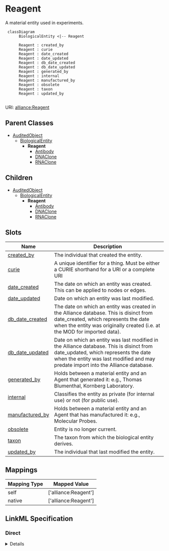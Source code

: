 # Reagent

A material entity used in experiments.


```mermaid
 classDiagram
      BiologicalEntity <|-- Reagent
      
      Reagent : created_by
      Reagent : curie
      Reagent : date_created
      Reagent : date_updated
      Reagent : db_date_created
      Reagent : db_date_updated
      Reagent : generated_by
      Reagent : internal
      Reagent : manufactured_by
      Reagent : obsolete
      Reagent : taxon
      Reagent : updated_by
      

```



URI: [alliance:Reagent](http://alliancegenome.org/Reagent)


## Parent Classes

* [AuditedObject](AuditedObject.md)
    * [BiologicalEntity](BiologicalEntity.md)
        * **Reagent**
            * [Antibody](Antibody.md)
            * [DNAClone](DNAClone.md)
            * [RNAClone](RNAClone.md)





## Children

* [AuditedObject](AuditedObject.md)
    * [BiologicalEntity](BiologicalEntity.md)
        * **Reagent**
            * [Antibody](Antibody.md)
            * [DNAClone](DNAClone.md)
            * [RNAClone](RNAClone.md)



## Slots

| Name | Description  |
| ---  | ---  |
| [created_by](created_by.md) | The individual that created the entity. |
| [curie](curie.md) | A unique identifier for a thing. Must be either a CURIE shorthand for a URI or a complete URI |
| [date_created](date_created.md) | The date on which an entity was created. This can be applied to nodes or edges. |
| [date_updated](date_updated.md) | Date on which an entity was last modified. |
| [db_date_created](db_date_created.md) | The date on which an entity was created in the Alliance database.  This is disinct from date_created, which represents the date when the entity was originally created (i.e. at the MOD for imported data). |
| [db_date_updated](db_date_updated.md) | Date on which an entity was last modified in the Alliance database.  This is disinct from date_updated, which represents the date when the entity was last modified and may predate import into the Alliance database. |
| [generated_by](generated_by.md) | Holds between a material entity and an Agent that generated it: e.g., Thomas Blumenthal, Kornberg Laboratory. |
| [internal](internal.md) | Classifies the entity as private (for internal use) or not (for public use). |
| [manufactured_by](manufactured_by.md) | Holds between a material entity and an Agent that has manufactured it: e.g., Molecular Probes. |
| [obsolete](obsolete.md) | Entity is no longer current. |
| [taxon](taxon.md) | The taxon from which the biological entity derives. |
| [updated_by](updated_by.md) | The individual that last modified the entity. |


## Mappings

| Mapping Type | Mapped Value |
| ---  | ---  |
| self | ['alliance:Reagent'] |
| native | ['alliance:Reagent'] |




## LinkML Specification

<!-- TODO: investigate https://stackoverflow.com/questions/37606292/how-to-create-tabbed-code-blocks-in-mkdocs-or-sphinx -->

### Direct

<details>
```yaml
name: Reagent
description: A material entity used in experiments.
from_schema: https://github.com/alliance-genome/agr_curation_schema/src/schema/reagent.yaml
is_a: BiologicalEntity
slots:
- generated_by
- manufactured_by

```
</details>

### Induced

<details>
```yaml
name: Reagent
description: A material entity used in experiments.
from_schema: https://github.com/alliance-genome/agr_curation_schema/src/schema/reagent.yaml
is_a: BiologicalEntity
attributes:
  generated_by:
    name: generated_by
    description: 'Holds between a material entity and an Agent that generated it:
      e.g., Thomas Blumenthal, Kornberg Laboratory.'
    from_schema: https://github.com/alliance-genome/agr_curation_schema/core.yaml
    multivalued: true
    alias: generated_by
    owner: Reagent
    domain_of:
    - Reagent
    range: Agent
    required: false
  manufactured_by:
    name: manufactured_by
    description: 'Holds between a material entity and an Agent that has manufactured
      it: e.g., Molecular Probes.'
    from_schema: https://github.com/alliance-genome/agr_curation_schema/core.yaml
    multivalued: true
    alias: manufactured_by
    owner: Reagent
    domain_of:
    - Reagent
    range: Agent
    required: false
  curie:
    name: curie
    description: A unique identifier for a thing. Must be either a CURIE shorthand
      for a URI or a complete URI
    from_schema: https://github.com/alliance-genome/agr_curation_schema/core.yaml
    multivalued: false
    identifier: true
    alias: curie
    owner: Reagent
    domain_of:
    - OntologyTerm
    - PhenotypeAnnotation
    - DiseaseAnnotation
    - BiologicalEntity
    - BiologicalEntityDTO
    - Chromosome
    - Assembly
    - Identifier
    - Figure
    - Image
    - Laboratory
    - InformationContentEntity
    - Reference
    - Resource
    - ModCorpusAssociation
    - GeneInteraction
    - ExpressionExperiment
    - GeneNomenclatureSet
    range: uriorcurie
    required: true
  taxon:
    name: taxon
    description: The taxon from which the biological entity derives.
    from_schema: https://github.com/alliance-genome/agr_curation_schema/core.yaml
    multivalued: false
    alias: taxon
    owner: Reagent
    domain_of:
    - BiologicalEntity
    range: NCBITaxonTerm
    required: true
  created_by:
    name: created_by
    description: The individual that created the entity.
    from_schema: https://github.com/alliance-genome/agr_curation_schema/core.yaml
    domain: AuditedObject
    multivalued: false
    alias: created_by
    owner: Reagent
    domain_of:
    - AuditedObject
    range: Person
  date_created:
    name: date_created
    description: The date on which an entity was created. This can be applied to nodes
      or edges.
    from_schema: https://github.com/alliance-genome/agr_curation_schema/core.yaml
    aliases:
    - creation_date
    exact_mappings:
    - dct:createdOn
    - WIKIDATA_PROPERTY:P577
    alias: date_created
    owner: Reagent
    domain_of:
    - AuditedObject
    - AuditedObjectDTO
    range: datetime
  updated_by:
    name: updated_by
    description: The individual that last modified the entity.
    from_schema: https://github.com/alliance-genome/agr_curation_schema/core.yaml
    domain: AuditedObject
    multivalued: false
    alias: updated_by
    owner: Reagent
    domain_of:
    - AuditedObject
    range: Person
  date_updated:
    name: date_updated
    description: Date on which an entity was last modified.
    from_schema: https://github.com/alliance-genome/agr_curation_schema/core.yaml
    aliases:
    - date_last_modified
    alias: date_updated
    owner: Reagent
    domain_of:
    - AuditedObject
    - AuditedObjectDTO
    range: datetime
  db_date_created:
    name: db_date_created
    description: The date on which an entity was created in the Alliance database.  This
      is disinct from date_created, which represents the date when the entity was
      originally created (i.e. at the MOD for imported data).
    from_schema: https://github.com/alliance-genome/agr_curation_schema/core.yaml
    alias: db_date_created
    owner: Reagent
    domain_of:
    - AuditedObject
    - AuditedObjectDTO
    range: datetime
  db_date_updated:
    name: db_date_updated
    description: Date on which an entity was last modified in the Alliance database.  This
      is disinct from date_updated, which represents the date when the entity was
      last modified and may predate import into the Alliance database.
    from_schema: https://github.com/alliance-genome/agr_curation_schema/core.yaml
    alias: db_date_updated
    owner: Reagent
    domain_of:
    - AuditedObject
    - AuditedObjectDTO
    range: datetime
  internal:
    name: internal
    description: Classifies the entity as private (for internal use) or not (for public
      use).
    notes:
    - Default value is true.
    from_schema: https://github.com/alliance-genome/agr_curation_schema/core.yaml
    alias: internal
    owner: Reagent
    domain_of:
    - AuditedObject
    - AuditedObjectDTO
    range: boolean
    required: true
  obsolete:
    name: obsolete
    description: Entity is no longer current.
    notes:
    - Obsolete entities are preserved in the database for posterity but should not
      be publicly displayed.
    from_schema: https://github.com/alliance-genome/agr_curation_schema/core.yaml
    alias: obsolete
    owner: Reagent
    domain_of:
    - AuditedObject
    - AuditedObjectDTO
    range: boolean

```
</details>